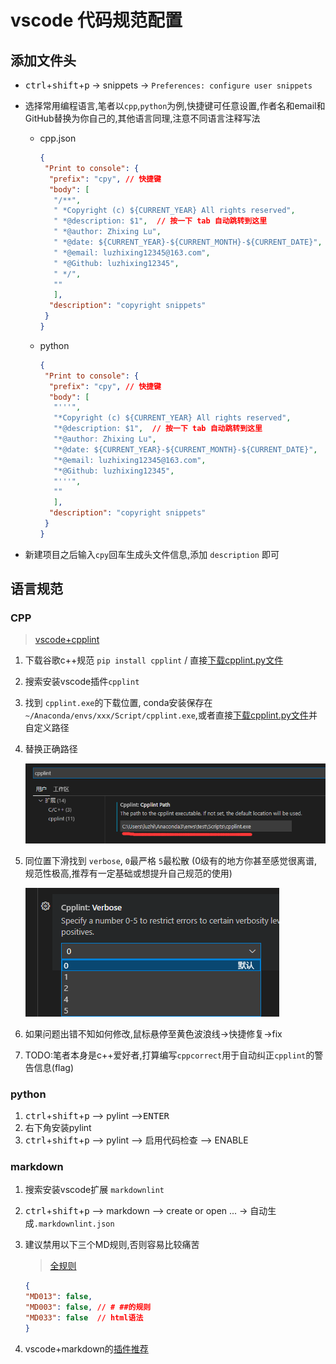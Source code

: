 
# vscode 代码规范配置

## 添加文件头

- <kbd>ctrl</kbd>+<kbd>shift</kbd>+<kbd>p</kbd> -> snippets -> `Preferences: configure user snippets`
- 选择常用编程语言,笔者以`cpp`,`python`为例,快捷键可任意设置,作者名和email和GitHub替换为你自己的,其他语言同理,注意不同语言注释写法

  - cpp.json

    ```json
    {
     "Print to console": {
      "prefix": "cpy", // 快捷键
      "body": [
       "/**",
       " *Copyright (c) ${CURRENT_YEAR} All rights reserved",
       " *@description: $1",  // 按一下 tab 自动跳转到这里
       " *@author: Zhixing Lu",
       " *@date: ${CURRENT_YEAR}-${CURRENT_MONTH}-${CURRENT_DATE}",
       " *@email: luzhixing12345@163.com",
       " *@Github: luzhixing12345",
       " */",
       ""
       ],
      "description": "copyright snippets"
     }
    }
    ```

  - python

    ```json
    {
     "Print to console": {
      "prefix": "cpy", // 快捷键
      "body": [
       "'''",
       "*Copyright (c) ${CURRENT_YEAR} All rights reserved",
       "*@description: $1",  // 按一下 tab 自动跳转到这里
       "*@author: Zhixing Lu",
       "*@date: ${CURRENT_YEAR}-${CURRENT_MONTH}-${CURRENT_DATE}",
       "*@email: luzhixing12345@163.com",
       "*@Github: luzhixing12345",
       "'''",
       ""
       ],
      "description": "copyright snippets"
     }
    }
    ```

- 新建项目之后输入`cpy`回车生成头文件信息,添加 `description` 即可

## 语言规范

### CPP

> [vscode+cpplint](https://blog.csdn.net/qq_41071754/article/details/119189213)

1. 下载谷歌c++规范 `pip install cpplint` / 直接[下载cpplint.py文件](https://github.com/learner-lu/code-sepcification/releases/download/v0.0.1/cpplint.py)
2. 搜索安装vscode插件`cpplint`
3. 找到 `cpplint.exe`的下载位置, conda安装保存在 `~/Anaconda/envs/xxx/Script/cpplint.exe`,或者直接[下载cpplint.py文件](https://github.com/learner-lu/code-sepcification/releases/download/v0.0.1/cpplint.py)并自定义路径
4. 替换正确路径
  
   ![20220323034948](https://raw.githubusercontent.com/learner-lu/picbed/master/20220323034948.png)

5. 同位置下滑找到 `verbose`, `0`最严格 `5`最松散 (0级有的地方你甚至感觉很离谱,规范性极高,推荐有一定基础或想提升自己规范的使用)

   ![20220323035153](https://raw.githubusercontent.com/learner-lu/picbed/master/20220323035153.png)

6. 如果问题出错不知如何修改,鼠标悬停至黄色波浪线->快捷修复->fix
7. TODO:笔者本身是c++爱好者,打算编写`cppcorrect`用于自动纠正`cpplint`的警告信息(flag)

### python

1. <kbd>ctrl</kbd>+<kbd>shift</kbd>+<kbd>p</kbd> --> pylint --><kbd>ENTER</kbd>
2. 右下角安装pylint
3. <kbd>ctrl</kbd>+<kbd>shift</kbd>+<kbd>p</kbd> --> pylint --> 启用代码检查 --> ENABLE

### markdown

1. 搜索安装vscode扩展 `markdownlint`
2. <kbd>ctrl</kbd>+<kbd>shift</kbd>+<kbd>p</kbd> --> markdown --> create or open ... -> 自动生成`.markdownlint.json`
3. 建议禁用以下三个MD规则,否则容易比较痛苦
   > [全规则](https://github.com/DavidAnson/markdownlint/blob/v0.25.1/doc/Rules.md)

   ```json
   {
   "MD013": false, 
   "MD003": false, // # ##的规则
   "MD033": false  // html语法
   }
   ```

4. vscode+markdown的[插件推荐](https://github.com/luzhixing12345/git-learning/blob/master/github-markdown.md)
